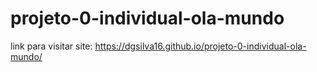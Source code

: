 # projeto-0-individual-ola-mundo

link para visitar site:
https://dgsilva16.github.io/projeto-0-individual-ola-mundo/
